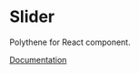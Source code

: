 # Slider

Polythene for React component.

[Documentation](https://github.com/ArthurClemens/polythene/blob/master/packages/docs/components/react/slider.md)
